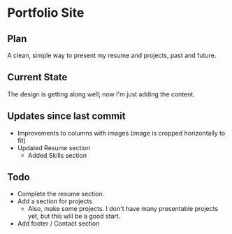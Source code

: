 # Portfolio Site

## Plan

A clean, simple way to present my resume and projects, past and future.

## Current State

The design is getting along well; now I'm just adding the content.

## Updates since last commit

- Improvements to columns with images (image is cropped horizontally to fit)
- Updated Resume section
   - Added Skills section

## Todo

- Complete the resume section.
- Add a section for projects
   - Also, make some projects. I don't have many presentable projects yet, but this will be a good start.
- Add footer / Contact section